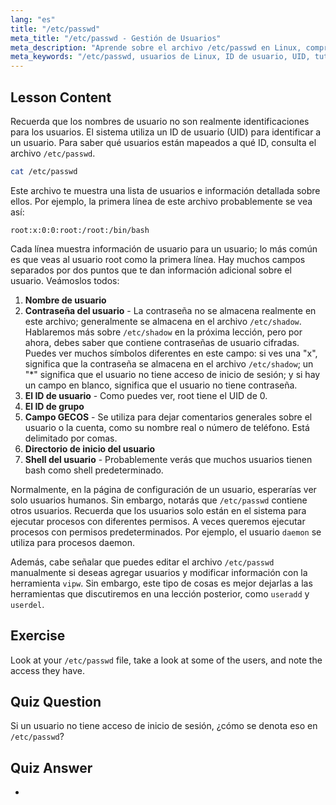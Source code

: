 ```yaml
---
lang: "es"
title: "/etc/passwd"
meta_title: "/etc/passwd - Gestión de Usuarios"
meta_description: "Aprende sobre el archivo /etc/passwd en Linux, comprende los campos de información del usuario y cómo funcionan los UID. Explora este archivo de configuración esencial."
meta_keywords: "/etc/passwd, usuarios de Linux, ID de usuario, UID, tutorial de Linux, principiante, guía, comandos de Linux"
---
```


## Lesson Content

Recuerda que los nombres de usuario no son realmente identificaciones para los usuarios. El sistema utiliza un ID de usuario (UID) para identificar a un usuario. Para saber qué usuarios están mapeados a qué ID, consulta el archivo `/etc/passwd`.

```bash
cat /etc/passwd
```

Este archivo te muestra una lista de usuarios e información detallada sobre ellos. Por ejemplo, la primera línea de este archivo probablemente se vea así:

```plaintext
root:x:0:0:root:/root:/bin/bash
```

Cada línea muestra información de usuario para un usuario; lo más común es que veas al usuario root como la primera línea. Hay muchos campos separados por dos puntos que te dan información adicional sobre el usuario. Veámoslos todos:

1. **Nombre de usuario**
2. **Contraseña del usuario** - La contraseña no se almacena realmente en este archivo; generalmente se almacena en el archivo `/etc/shadow`. Hablaremos más sobre `/etc/shadow` en la próxima lección, pero por ahora, debes saber que contiene contraseñas de usuario cifradas. Puedes ver muchos símbolos diferentes en este campo: si ves una "x", significa que la contraseña se almacena en el archivo `/etc/shadow`; un "\*" significa que el usuario no tiene acceso de inicio de sesión; y si hay un campo en blanco, significa que el usuario no tiene contraseña.
3. **El ID de usuario** - Como puedes ver, root tiene el UID de 0.
4. **El ID de grupo**
5. **Campo GECOS** - Se utiliza para dejar comentarios generales sobre el usuario o la cuenta, como su nombre real o número de teléfono. Está delimitado por comas.
6. **Directorio de inicio del usuario**
7. **Shell del usuario** - Probablemente verás que muchos usuarios tienen bash como shell predeterminado.

Normalmente, en la página de configuración de un usuario, esperarías ver solo usuarios humanos. Sin embargo, notarás que `/etc/passwd` contiene otros usuarios. Recuerda que los usuarios solo están en el sistema para ejecutar procesos con diferentes permisos. A veces queremos ejecutar procesos con permisos predeterminados. Por ejemplo, el usuario `daemon` se utiliza para procesos daemon.

Además, cabe señalar que puedes editar el archivo `/etc/passwd` manualmente si deseas agregar usuarios y modificar información con la herramienta `vipw`. Sin embargo, este tipo de cosas es mejor dejarlas a las herramientas que discutiremos en una lección posterior, como `useradd` y `userdel`.

## Exercise

Look at your `/etc/passwd` file, take a look at some of the users, and note the access they have.

## Quiz Question

Si un usuario no tiene acceso de inicio de sesión, ¿cómo se denota eso en `/etc/passwd`?

## Quiz Answer

-
